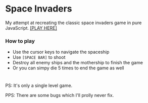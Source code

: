 # Space Invaders
My attempt at recreating the classic space invaders game in pure JavaScript.
[\[PLAY HERE\]](https://tuhinshubhra.github.io/Space-Invaders-js/)
### How to play
- Use the cursor keys to navigate the spaceship
- Use `[SPACE BAR]` to shoot
- Destroy all enemy ships and the mothership to finish the game
- Or you can simpy die 5 times to end the game as well

#

PS: It's only a single level game.

PPS: There are some bugs which I'll prolly never fix.
